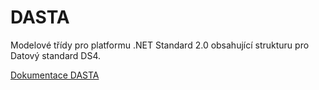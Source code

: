 # DASTA
Modelové třídy pro platformu .NET Standard 2.0 obsahující strukturu pro Datový standard DS4.

[Dokumentace DASTA](http://ciselniky.dasta.mzcr.cz/)
